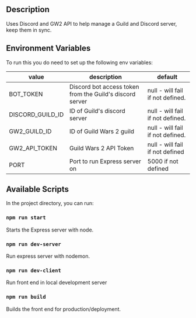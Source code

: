 ## Description

Uses Discord and GW2 API to help manage a Guild and Discord server, keep them in sync.

## Environment Variables

To run this you do need to set up the following env variables:

| value            | description                                              | default                          |
| ---------------- | -------------------------------------------------------- | -------------------------------- |
| BOT_TOKEN        | Discord bot access token from the Guild's discord server | null - will fail if not defined. |
| DISCORD_GUILD_ID | ID of Guild's discord server                             | null - will fail if not defined. |
| GW2_GUILD_ID     | ID of Guild Wars 2 guild                                 | null - will fail if not defined. |
| GW2_API_TOKEN    | Guild Wars 2 API Token                                   | null - will fail if not defined  |
| PORT             | Port to run Express server on                            | 5000 if not defined              |

## Available Scripts

In the project directory, you can run:

### `npm run start`

Starts the Express server with node.

### `npm run dev-server`

Run express server with nodemon.

### `npm run dev-client`

Run front end in local development server

### `npm run build`

Builds the front end for production/deployment.
